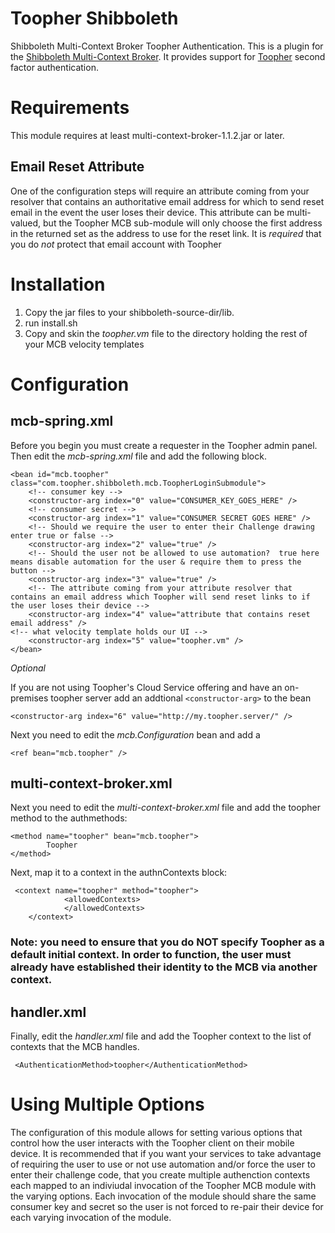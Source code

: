 Toopher Shibboleth
===========

Shibboleth Multi-Context Broker Toopher Authentication.  This is a plugin for the 
[Shibboleth Multi-Context Broker](https://wiki.shibboleth.net/confluence/display/SHIB2/Multi-Context+Broker). 
It provides support for [Toopher](http://www.toopher.com/) second factor authentication.

Requirements
============

This module requires at least multi-context-broker-1.1.2.jar or later.

Email Reset Attribute
--------------------

One of the configuration steps will require an attribute coming from your resolver that contains an authoritative email address
for which to send reset email in the event the user loses their device.  This attribute can be multi-valued, but the Toopher
MCB sub-module will only choose the first address in the returned set as the address to use for the reset link.  It is *required*
that you do *not* protect that email account with Toopher


# Installation
1. Copy the jar files to your shibboleth-source-dir/lib.  
2. run install.sh
3. Copy and skin the *toopher.vm* file to the directory holding the rest of your MCB velocity templates

# Configuration

## mcb-spring.xml

Before you begin you must create a requester in the Toopher admin panel.  Then edit the *mcb-spring.xml* file and add the following block.

    <bean id="mcb.toopher" class="com.toopher.shibboleth.mcb.ToopherLoginSubmodule">
        <!-- consumer key -->
        <constructor-arg index="0" value="CONSUMER_KEY_GOES_HERE" />
        <!-- consumer secret -->
        <constructor-arg index="1" value="CONSUMER SECRET GOES HERE" />
        <!-- Should we require the user to enter their Challenge drawing enter true or false -->
        <constructor-arg index="2" value="true" />
        <!-- Should the user not be allowed to use automation?  true here means disable automation for the user & require them to press the button -->
        <constructor-arg index="3" value="true" />
        <!-- The attribute coming from your attribute resolver that contains an email address which Toopher will send reset links to if 
	the user loses their device -->
        <constructor-arg index="4" value="attribute that contains reset email address" />
	<!-- what velocity template holds our UI -->
        <constructor-arg index="5" value="toopher.vm" />
    </bean>

*Optional* 

If you are not using Toopher's Cloud Service offering and have an on-premises toopher server add an addtional `<constructor-arg>` to the bean

    <constructor-arg index="6" value="http://my.toopher.server/" />


Next you need to edit the *mcb.Configuration* bean and add a 

    <ref bean="mcb.toopher" />

## multi-context-broker.xml

Next you need to edit the *multi-context-broker.xml* file and add the toopher method to the authmethods:

    <method name="toopher" bean="mcb.toopher">
            Toopher
    </method> 

Next, map it to a context in the authnContexts block:

     <context name="toopher" method="toopher">
                <allowedContexts>
                </allowedContexts>
        </context>

### Note: you need to ensure that you do NOT specify Toopher as a default initial context.  In order to function, the user must already have established their identity to the MCB via another context.

## handler.xml

Finally, edit the *handler.xml* file and add the Toopher context to the list of contexts that the MCB handles.

     <AuthenticationMethod>toopher</AuthenticationMethod>

Using Multiple Options
======================

The configuration of this module allows for setting various options that control how the user interacts with the
Toopher client on their mobile device.  It is recommended that if you want your services to take advantage of requiring
the user to use or not use automation and/or force the user to enter their challenge code, that you create multiple
authenction contexts each mapped to an indiviudal invocation of the Toopher MCB module with the varying options.  Each
invocation of the module should share the same consumer key and secret so the user is not forced to re-pair their device
for each varying invocation of the module.

